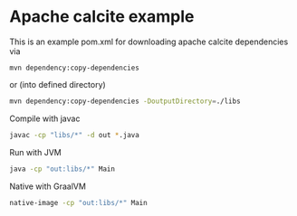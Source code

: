 # Apache calcite example

This is an example pom.xml for downloading apache calcite dependencies via

```baah
mvn dependency:copy-dependencies
```

or (into defined directory)

```bash
mvn dependency:copy-dependencies -DoutputDirectory=./libs

```

Compile with javac

```bash
javac -cp "libs/*" -d out *.java
```

Run with JVM

```bash
java -cp "out:libs/*" Main
```

Native with GraalVM

```bash
native-image -cp "out:libs/*" Main
```